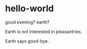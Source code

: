 # hello-world

good evening? earth?

Earth is not interested in pleasantries.

Earth says good-bye. 
